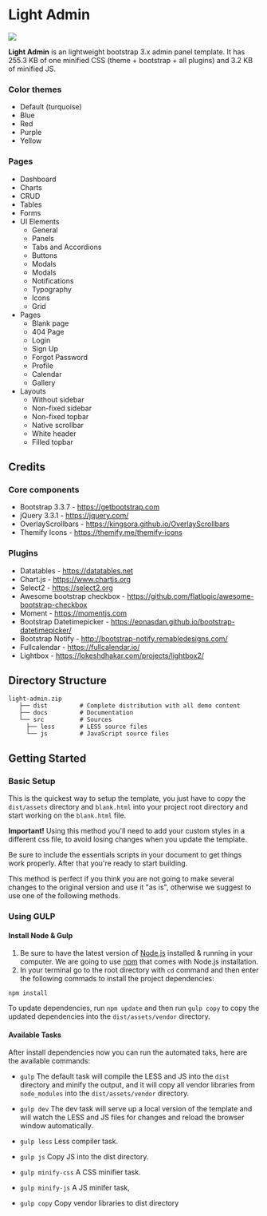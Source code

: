 # Light Admin

![](https://user-images.githubusercontent.com/16609460/56563922-8382a380-65df-11e9-94e3-f3c4144a9973.png)

**Light Admin** is an lightweight bootstrap 3.x admin panel template.
It has 255.3 KB of one minified CSS (theme + bootstrap + all plugins) and 3.2 KB of minified JS.

### Color themes
* Default (turquoise)
* Blue
* Red
* Purple
* Yellow

### Pages
* Dashboard
* Charts
* CRUD
* Tables
* Forms
* UI Elements
  * General
  * Panels
  * Tabs and Accordions
  * Buttons
  * Modals
  * Modals
  * Notifications
  * Typography
  * Icons
  * Grid
* Pages
  * Blank page
  * 404 Page
  * Login
  * Sign Up
  * Forgot Password
  * Profile
  * Calendar
  * Gallery
* Layouts
  * Without sidebar
  * Non-fixed sidebar
  * Non-fixed topbar
  * Native scrollbar
  * White header
  * Filled topbar


## Credits

### Core components
* Bootstrap 3.3.7 - https://getbootstrap.com
* jQuery 3.3.1 - https://jquery.com/
* OverlayScrollbars - https://kingsora.github.io/OverlayScrollbars
* Themify Icons - https://themify.me/themify-icons

### Plugins
* Datatables - https://datatables.net
* Chart.js - https://www.chartjs.org
* Select2 - https://select2.org
* Awesome bootstrap checkbox - https://github.com/flatlogic/awesome-bootstrap-checkbox
* Moment - https://momentjs.com
* Bootstrap Datetimepicker - https://eonasdan.github.io/bootstrap-datetimepicker/
* Bootstrap Notify - http://bootstrap-notify.remabledesigns.com/
* Fullcalendar - https://fullcalendar.io/
* Lightbox - https://lokeshdhakar.com/projects/lightbox2/

## Directory Structure

```
light-admin.zip
   ├── dist         # Complete distribution with all demo content
   ├── docs         # Documentation
   └── src          # Sources
     ├── less       # LESS source files
     └── js         # JavaScript source files
```

## Getting Started

### Basic Setup
   
This is the quickest way to setup the template, you just have to copy the `dist/assets` directory and `blank.html` into your project root directory and start working on the `blank.html` file.

**Important!**
Using this method you'll need to add your custom styles in a different css file, to avoid losing changes when you update the template.
   
Be sure to include the essentials scripts in your document to get things work properly. After that you're ready to start building.

This method is perfect if you think you are not going to make several changes to the original version and use it "as is", otherwise we suggest to use one of the following methods.

### Using GULP

#### Install Node & Gulp

1. Be sure to have the latest version of [Node.js](https://nodejs.org/) installed & running in your computer. We are going to use [npm](https://www.npmjs.com/) that comes with Node.js installation.
2. In your terminal go to the root directory with `cd` command and then enter the following commads to install the project dependencies:
```
npm install
```

To update dependencies, run `npm update` and then run `gulp copy` to copy the updated dependencies into the `dist/assets/vendor` directory.

#### Available Tasks

After install dependencies now you can run the automated taks, here are the available commands: 

* `gulp` The default task will compile the LESS and JS into the `dist` directory and minify the output, and it will copy all vendor libraries from `node_modules` into the `dist/assets/vendor` directory.
* `gulp dev` The dev task will serve up a local version of the template and will watch the LESS and JS files for changes and reload the browser window automatically.


* `gulp less` Less compiler task.
* `gulp js` Copy JS into the dist directory.
* `gulp minify-css` A CSS minifier task.
* `gulp minify-js` A JS minifer task,
* `gulp copy` Copy vendor libraries to dist directory
